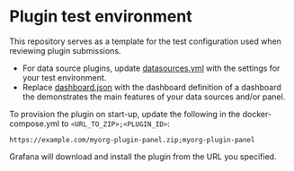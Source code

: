 # Plugin test environment

This repository serves as a template for the test configuration used when reviewing plugin submissions.

- For data source plugins, update [datasources.yml](provisioning/datasources/datasources.yml) with the settings for your test environment.
- Replace [dashboard.json](provisioning/dashboards/dashboards/dashboard.json) with the dashboard definition of a dashboard the demonstrates the main features of your data sources and/or panel.

To provision the plugin on start-up, update the following in the docker-compose.yml to `<URL_TO_ZIP>;<PLUGIN_ID>`:

```
https://example.com/myorg-plugin-panel.zip;myorg-plugin-panel
```

Grafana will download and install the plugin from the URL you specified.
